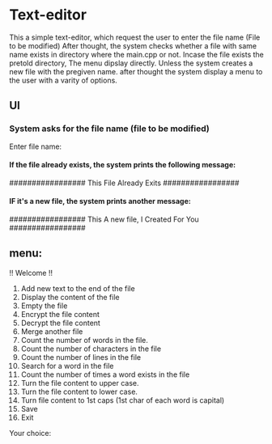 # Text-editor
This a simple text-editor, which request the user to enter the file name (File to be modified) After thought, the system checks whether a file with same name exists in directory where the main.cpp or not.
Incase the file exists the pretold directory, The menu dipslay directly.
Unless the system creates a new file with the pregiven name. after thought the system display a menu to the user with a varity of options.

## UI
### System asks for the file name (file to be modified)
Enter file name:

#### If the file already exists, the system prints the following message:
#################
This File Already Exits
#################

#### IF it's a new file, the system prints another message:
#################
This A new file, I Created For You
#################

## menu:
!! Welcome !!
1. Add new text to the end of the file
2. Display the content of the file
3. Empty the file
4. Encrypt the file content
5. Decrypt the file content
6. Merge another file
7. Count the number of words in the file.
8. Count the number of characters in the file
9. Count the number of lines in the file
10. Search for a word in the file
11. Count the number of times a word exists in the file
12. Turn the file content to upper case.
13. Turn the file content to lower case.
14. Turn file content to 1st caps (1st char of each word is capital)
15. Save
16. Exit

Your choice:

